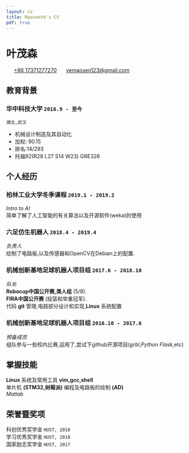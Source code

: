 ```yaml
---
layout: cv
title: MaosenYe's CV
pdf: true
---
```

# __叶茂森__

<div id="webaddress">
<i class="fi-telephone" style="margin-left:1em"></i>
<a href="+86 17371277270" style="margin-left:0.5em">+86 17371277270</a>
<i class="fi-mail" style="margin-left:1em"></i>
<a href="yemaosen123@gmail.com" style="margin-left:0.5em">yemaosen123@gmail.com</a>
</div>

## 教育背景

### __华中科技大学__ `2016.9 - 至今`
```
湖北,武汉
```
- 机械设计制造及其自动化
- 加权: 90.15
- 排名:14/293
- 托福92(R28 L27 S14 W23) GRE326


## 个人经历

### __柏林工业大学冬季课程__  `2019.1 - 2019.2`
_Intro to AI_<br>
简单了解了人工智能的有关算法以及开源软件(weka)的使用 <br>
### __六足仿生机器人__ `2018.4 - 2019.4`
_负责人_<br>
绘制了电路板,以及传感器和OpenCV在Debian上的配置.<br>

### __机械创新基地足球机器人项目组__ `2017.6 - 2018.10`
_队长_<br>
__Robocup中国公开赛,类人组__ (5/8). <br>
__FIRA中国公开赛__ (投篮和举重冠军).<br>代码 __git__ 管理,电路部分设计和实现,__Linux__ 系统配置<br>

### __机械创新基地足球机器人项目组__ `2016.10 - 2017.6`
_预备成员_<br>
组队参与一些校内比赛,运用了,尝试下github开源项目(_grbl_,_Python Flask_,etc)<br>


## 掌握技能
__Linux__ 系统及常用工具 __vim,gcc,shell__ <br>
 单片机 __(STM32,树莓派)__ 编程及电路板的绘制 __(AD)__ <br>
 _Matlab_ <br>


## 荣誉暨奖项

科创优秀奖学金  `HUST, 2018` <br>
学习优秀奖学金 `HUST, 2018`<br>
国家励志奖学金 `HUST, 2017` <br>

<!-- ### Footer

Last updated: May 2013 -->
